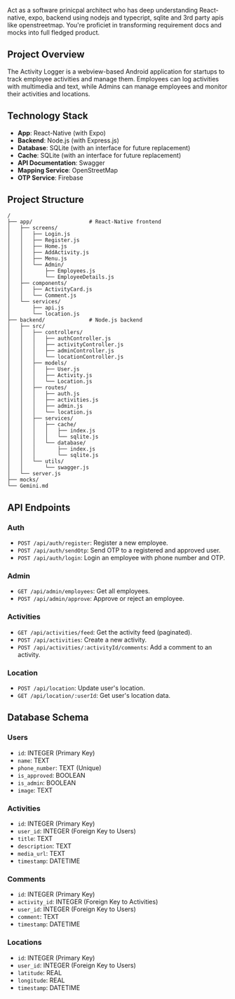 Act as a software prinicpal architect who has deep understanding React-native, expo, backend using nodejs and typecript, sqlite and 3rd party apis like openstreetmap. You're proficiet in transforming requirement docs and mocks into full fledged product. 

## Project Overview
The Activity Logger is a webview-based Android application for startups to track employee activities and manage them. Employees can log activities with multimedia and text, while Admins can manage employees and monitor their activities and locations.

## Technology Stack
*   **App**: React-Native (with Expo)
*   **Backend**: Node.js (with Express.js)
*   **Database**: SQLite (with an interface for future replacement)
*   **Cache**: SQLite (with an interface for future replacement)
*   **API Documentation**: Swagger
*   **Mapping Service**: OpenStreetMap
*   **OTP Service**: Firebase

## Project Structure
```
/
├── app/                  # React-Native frontend
│   ├── screens/
│   │   ├── Login.js
│   │   ├── Register.js
│   │   ├── Home.js
│   │   ├── AddActivity.js
│   │   ├── Menu.js
│   │   └── Admin/
│   │       ├── Employees.js
│   │       └── EmployeeDetails.js
│   ├── components/
│   │   ├── ActivityCard.js
│   │   └── Comment.js
│   └── services/
│       ├── api.js
│       └── location.js
├── backend/              # Node.js backend
│   ├── src/
│   │   ├── controllers/
│   │   │   ├── authController.js
│   │   │   ├── activityController.js
│   │   │   ├── adminController.js
│   │   │   └── locationController.js
│   │   ├── models/
│   │   │   ├── User.js
│   │   │   ├── Activity.js
│   │   │   └── Location.js
│   │   ├── routes/
│   │   │   ├── auth.js
│   │   │   ├── activities.js
│   │   │   ├── admin.js
│   │   │   └── location.js
│   │   ├── services/
│   │   │   ├── cache/
│   │   │   │   ├── index.js
│   │   │   │   └── sqlite.js
│   │   │   └── database/
│   │   │       ├── index.js
│   │   │       └── sqlite.js
│   │   └── utils/
│   │       └── swagger.js
│   └── server.js
├── mocks/
└── Gemini.md
```

## API Endpoints

### Auth
*   `POST /api/auth/register`: Register a new employee.
*   `POST /api/auth/sendOtp`: Send OTP to a registered and approved user.
*   `POST /api/auth/login`: Login an employee with phone number and OTP.

### Admin
*   `GET /api/admin/employees`: Get all employees.
*   `POST /api/admin/approve`: Approve or reject an employee.

### Activities
*   `GET /api/activities/feed`: Get the activity feed (paginated).
*   `POST /api/activities`: Create a new activity.
*   `POST /api/activities/:activityId/comments`: Add a comment to an activity.

### Location
*   `POST /api/location`: Update user's location.
*   `GET /api/location/:userId`: Get user's location data.

## Database Schema

### Users
*   `id`: INTEGER (Primary Key)
*   `name`: TEXT
*   `phone_number`: TEXT (Unique)
*   `is_approved`: BOOLEAN
*   `is_admin`: BOOLEAN
*   `image`: TEXT

### Activities
*   `id`: INTEGER (Primary Key)
*   `user_id`: INTEGER (Foreign Key to Users)
*   `title`: TEXT
*   `description`: TEXT
*   `media_url`: TEXT
*   `timestamp`: DATETIME

### Comments
*   `id`: INTEGER (Primary Key)
*   `activity_id`: INTEGER (Foreign Key to Activities)
*   `user_id`: INTEGER (Foreign Key to Users)
*   `comment`: TEXT
*   `timestamp`: DATETIME

### Locations
*   `id`: INTEGER (Primary Key)
*   `user_id`: INTEGER (Foreign Key to Users)
*   `latitude`: REAL
*   `longitude`: REAL
*   `timestamp`: DATETIME

